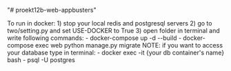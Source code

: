 "# proekt12b-web-appbusters" 

To run in docker:
    1) stop your local redis and postgresql servers
    2) go to two/setting.py and set USE-DOCKER to True
    3) open folder in terminal and write following commands:
        - docker-compose up -d --build
        - docker-compose exec web python manage.py migrate
    NOTE: if you want to access your database type in terminal:
        - docker exec -it {your db container's name} bash
        - psql -U postgres
